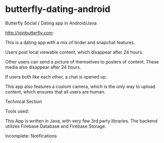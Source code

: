# butterfly-dating-android
Butterfly Social / Dating app in Android/Java

http://joinbutterfly.com

This is a dating app with a mix of tinder and snapchat features.

Users post local viewable content, which disappear after 24 hours.

Other users can send a picture of themselves to posters of content. These media also disappear after 24 hours.

If users both like each other, a chat is opened up.

This app also features a custom camera, which is the only way to upload content, which ensures that all users are human.

Technical Section

Tools used:

This App is written in Java, with very few 3rd party libraries.
The backend utilizes Firebase Database and Firebase Storage.

Incomplete: Notifications
